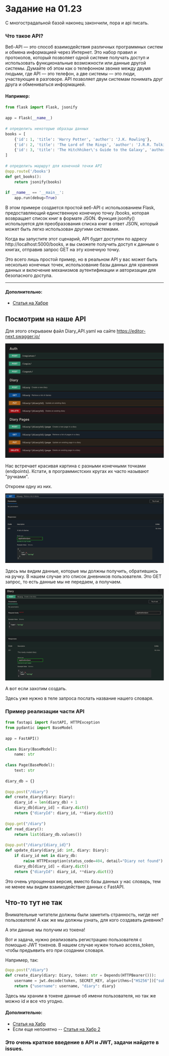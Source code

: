 # Задание на 01.23

С многострадальной базой наконец закончили, пора и api писать.

### Что такое API?
Веб-API — это способ взаимодействия различных программных систем и обмена информацией через Интернет. Это набор правил и протоколов, который позволяет одной системе получать доступ и использовать функциональные возможности или данные другой системы. Думайте об этом как о телефонном звонке между двумя людьми, где API — это телефон, а две системы — это люди, участвующие в разговоре. API позволяет двум системам понимать друг друга и обмениваться информацией.

#### Например:
```python
from flask import Flask, jsonify

app = Flask(__name__)

# определить некоторые образцы данных
books = [
    {'id': 1, 'title': 'Harry Potter', 'author': 'J.K. Rowling'},
    {'id': 2, 'title': 'The Lord of the Rings', 'author': 'J.R.R. Tolkien'},
    {'id': 3, 'title': 'The Hitchhiker\'s Guide to the Galaxy', 'author': 'Douglas Adams'},
]

# определить маршрут для конечной точки API
@app.route('/books')
def get_books():
    return jsonify(books)

if __name__ == '__main__':
    app.run(debug=True)
```
В этом примере создается простой веб-API с использованием Flask, предоставляющий единственную конечную точку /books, которая возвращает список книг в формате JSON. Функция jsonify() используется для преобразования списка книг в ответ JSON, который может быть легко использован другими системами.

Когда вы запустите этот сценарий, API будет доступен по адресу http://localhost:5000/books, и вы сможете получить доступ к данным о книгах, отправив запрос GET на эту конечную точку.

Это всего лишь простой пример, но в реальном API у вас может быть несколько конечных точек, использование базы данных для хранения данных и включение механизмов аутентификации и авторизации для безопасного доступа.

---
#### Дополнительно:
- [Статья на Хабре](https://habr.com/ru/post/464261/)

## Посмотрим на наше API
Для этого открываем файл Diary_API.yaml на сайте https://editor-next.swagger.io/

<img src="api_1.png">

Нас встречает красивая картина с разными конечными точками (endpoints). Кстати, в программистских кругах их часто называют "ручками". 

Откроем одну из них.

<img src="api_2.png">

Здесь мы видим данные, которые мы должны получить, обратившись на ручку. В нашем случае это список дневников пользователя. Это GET запрос, то есть данные мы не передаем, а получаем.

<img src="api_3.png">

А вот если захотим создать.

Здесь уже нужно в теле запроса послать название нашего словаря.

### Пример реализации части API
```python
from fastapi import FastAPI, HTTPException
from pydantic import BaseModel

app = FastAPI()

class Diary(BaseModel):
    name: str

class Page(BaseModel):
    text: str

diary_db = {}

@app.post("/diary")
def create_diary(diary: Diary):
    diary_id = len(diary_db) + 1
    diary_db[diary_id] = diary.dict()
    return {"diaryId": diary_id, **diary.dict()}

@app.get("/diary")
def read_diary():
    return list(diary_db.values())

@app.put("/diary/{diary_id}")
def update_diary(diary_id: int, diary: Diary):
    if diary_id not in diary_db:
        raise HTTPException(status_code=404, detail="Diary not found")
    diary_db[diary_id] = diary.dict()
    return {"diaryId": diary_id, **diary.dict()}
```

Это очень упрощенная версия, вместо базы данных у нас словарь, тем не менее мы видим взаимодействие данных с FastAPI.

## Что-то тут не так
Внимательные читатели должны были заметить странность, нигде нет пользователя! А как же мы должны узнать, для кого создавать дневник?

А эти данные мы получим из токена!

Вот и задача, нужно реализовать регистрацию пользователя с помощью JWT токенов.
В нашем случае нужен только access_token, чтобы предъявить его при создании словаря.

Например, так:
```python
@app.post("/diary")
def create_diary(diary: Diary, token: str = Depends(HTTPBearer())):
    username = jwt.decode(token, SECRET_KEY, algorithms=["HS256"])["sub"]
    return {"username": username, "diary": diary}
```

Здесь мы храним в токене данные об имени пользователя, но так же можно id и все что угодно.

#### Дополнительно:
- [Статья на Хабр](https://habr.com/ru/post/340146/)
- Если еще непонятно -- [Статья на Хабр 2](https://habr.com/ru/post/532130/)


### Это очень краткое введение в API и JWT, **задачи найдете в issues.**